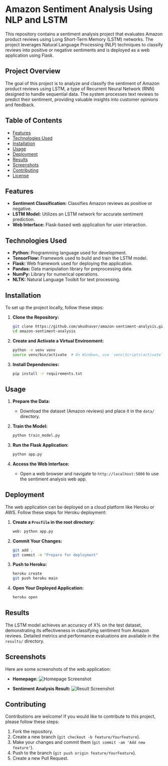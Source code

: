 # Amazon Sentiment Analysis Using NLP and LSTM

This repository contains a sentiment analysis project that evaluates Amazon product reviews using Long Short-Term Memory (LSTM) networks. The project leverages Natural Language Processing (NLP) techniques to classify reviews into positive or negative sentiments and is deployed as a web application using Flask.

## Project Overview

The goal of this project is to analyze and classify the sentiment of Amazon product reviews using LSTM, a type of Recurrent Neural Network (RNN) designed to handle sequential data. The system processes text reviews to predict their sentiment, providing valuable insights into customer opinions and feedback.

## Table of Contents

- [Features](#features)
- [Technologies Used](#technologies-used)
- [Installation](#installation)
- [Usage](#usage)
- [Deployment](#deployment)
- [Results](#results)
- [Screenshots](#screenshots)
- [Contributing](#contributing)
- [License](#license)

## Features

- **Sentiment Classification:** Classifies Amazon reviews as positive or negative.
- **LSTM Model:** Utilizes an LSTM network for accurate sentiment prediction.
- **Web Interface:** Flask-based web application for user interaction.

## Technologies Used

- **Python:** Programming language used for development.
- **TensorFlow:** Framework used to build and train the LSTM model.
- **Flask:** Web framework used for deploying the application.
- **Pandas:** Data manipulation library for preprocessing data.
- **NumPy:** Library for numerical operations.
- **NLTK:** Natural Language Toolkit for text processing.

## Installation

To set up the project locally, follow these steps:

1. **Clone the Repository:**

   ```bash
   git clone https://github.com/akudnaver/amazon-sentiment-analysis.git
   cd amazon-sentiment-analysis
   ```

2. **Create and Activate a Virtual Environment:**

   ```bash
   python -m venv venv
   source venv/bin/activate  # On Windows, use `venv\Scripts\activate`
   ```

3. **Install Dependencies:**

   ```bash
   pip install -r requirements.txt
   ```

## Usage

1. **Prepare the Data:**
   - Download the dataset (Amazon reviews) and place it in the `data/` directory.

2. **Train the Model:**

   ```bash
   python train_model.py
   ```

3. **Run the Flask Application:**

   ```bash
   python app.py
   ```

4. **Access the Web Interface:**
   - Open a web browser and navigate to `http://localhost:5000` to use the sentiment analysis web app.

## Deployment

The web application can be deployed on a cloud platform like Heroku or AWS. Follow these steps for Heroku deployment:

1. **Create a `Procfile` in the root directory:**

   ```txt
   web: python app.py
   ```

2. **Commit Your Changes:**

   ```bash
   git add .
   git commit -m "Prepare for deployment"
   ```

3. **Push to Heroku:**

   ```bash
   heroku create
   git push heroku main
   ```

4. **Open Your Deployed Application:**

   ```bash
   heroku open
   ```

## Results

The LSTM model achieves an accuracy of X% on the test dataset, demonstrating its effectiveness in classifying sentiment from Amazon reviews. Detailed metrics and performance evaluations are available in the `results/` directory.

## Screenshots

Here are some screenshots of the web application:

- **Homepage:**
  ![Homepage Screenshot](screenshots/homepage.png)

- **Sentiment Analysis Result:**
  ![Result Screenshot](screenshots/result.png)

## Contributing

Contributions are welcome! If you would like to contribute to this project, please follow these steps:

1. Fork the repository.
2. Create a new branch (`git checkout -b feature/YourFeature`).
3. Make your changes and commit them (`git commit -am 'Add new feature'`).
4. Push to the branch (`git push origin feature/YourFeature`).
5. Create a new Pull Request.

